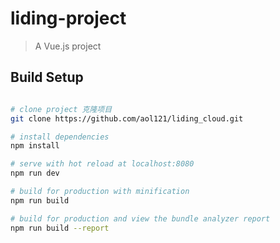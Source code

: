 # liding-project

> A Vue.js project

## Build Setup

``` bash

# clone project 克隆项目
git clone https://github.com/aol121/liding_cloud.git

# install dependencies
npm install

# serve with hot reload at localhost:8080
npm run dev

# build for production with minification
npm run build

# build for production and view the bundle analyzer report
npm run build --report
```
